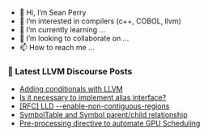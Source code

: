 - 👋 Hi, I’m Sean Perry
- 👀 I’m interested in compilers (c++, COBOL, llvm)
- 🌱 I’m currently learning ...
- 💞️ I’m looking to collaborate on ...
- 📫 How to reach me ...

<!---
s66perry/s66perry is a ✨ special ✨ repository because its `README.md` (this file) appears on your GitHub profile.
You can click the Preview link to take a look at your changes.
--->
### 📕 Latest LLVM Discourse Posts

<!-- DISCOURSE-LLVM:START -->
- [Adding conditionals with LLVM](https://discourse.llvm.org/t/adding-conditionals-with-llvm/76780#post_2)
- [Is it necessary to implement alias interface?](https://discourse.llvm.org/t/is-it-necessary-to-implement-alias-interface/76790#post_1)
- [[RFC] LLD --enable-non-contiguous-regions](https://discourse.llvm.org/t/rfc-lld-enable-non-contiguous-regions/76513#post_9)
- [SymbolTable and Symbol parent/child relationship](https://discourse.llvm.org/t/symboltable-and-symbol-parent-child-relationship/75446#post_7)
- [Pre-processing directive to automate GPU Scheduling](https://discourse.llvm.org/t/pre-processing-directive-to-automate-gpu-scheduling/76689#post_2)
<!-- DISCOURSE-LLVM:END -->
